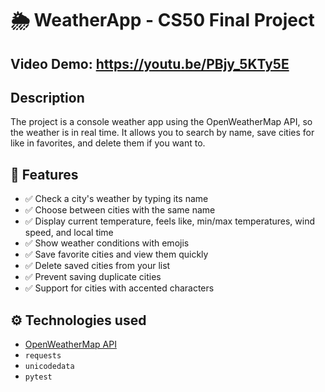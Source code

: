 # 🌦️ WeatherApp - CS50 Final Project
## Video Demo:  https://youtu.be/PBjy_5KTy5E
## Description
The project is a console weather app using the OpenWeatherMap API, so the weather is in real time. It allows you to search by name, save cities for like in favorites, and delete them if you want to.

## 📌 Features

- ✅ Check a city's weather by typing its name
- ✅ Choose between cities with the same name
- ✅ Display current temperature, feels like, min/max temperatures, wind speed, and local time
- ✅ Show weather conditions with emojis
- ✅ Save favorite cities and view them quickly
- ✅ Delete saved cities from your list
- ✅ Prevent saving duplicate cities
- ✅ Support for cities with accented characters

## ⚙️ Technologies used
- [OpenWeatherMap API](https://openweathermap.org/api)
- `requests`
- `unicodedata`
- `pytest`
